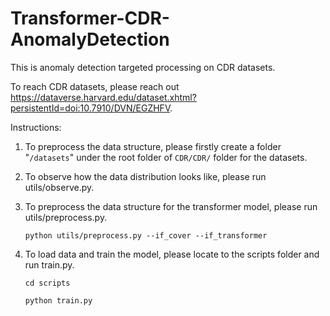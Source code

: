 # Transformer-CDR-AnomalyDetection
This is anomaly detection targeted processing on CDR datasets.

To reach CDR datasets, please reach out https://dataverse.harvard.edu/dataset.xhtml?persistentId=doi:10.7910/DVN/EGZHFV.

Instructions:
1. To preprocess the data structure, please firstly create a folder "`/datasets`" under the root folder of `CDR/CDR/` folder for the datasets.
2. To observe how the data distribution looks like, please run utils/observe.py.
3. To preprocess the data structure for the transformer model, please run utils/preprocess.py.

   ```python utils/preprocess.py --if_cover --if_transformer```
4. To load data and train the model, please  locate to the scripts folder and run train.py.

   ```cd scripts```

   ```python train.py```